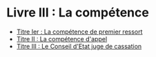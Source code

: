 # Livre III : La compétence

- [Titre Ier : La compétence de premier ressort](titre-ier)
- [Titre II : La compétence d'appel](titre-ii)
- [Titre III : Le Conseil d'Etat juge de cassation](titre-iii)
